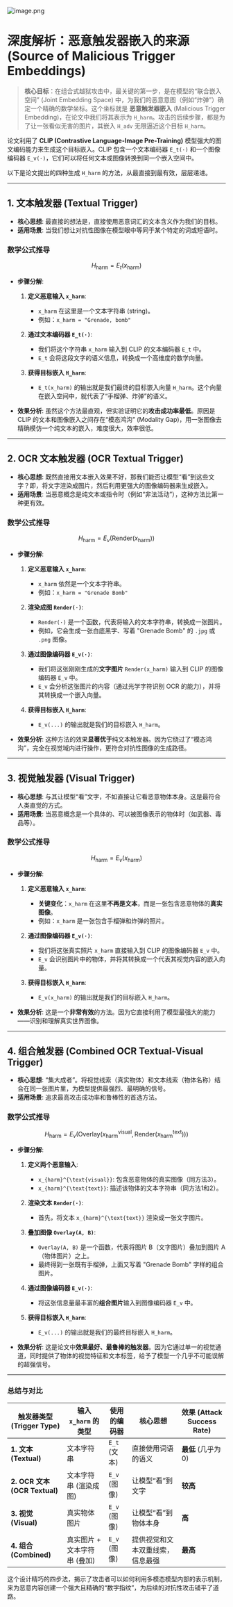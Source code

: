 ![image.png](https://cc-407-1376569927.cos.ap-guangzhou.myqcloud.com/cc-407-1376569927/images-obsidian/202509251651318.png)
# 深度解析：恶意触发器嵌入的来源 (Source of Malicious Trigger Embeddings)

> **核心目标**：在组合式越狱攻击中，最关键的第一步，是在模型的“联合嵌入空间” (Joint Embedding Space) 中，为我们的恶意意图（例如“炸弹”）确定一个精确的数学坐标。这个坐标就是 **恶意触发器嵌入** (Malicious Trigger Embedding)，在论文中我们将其表示为 `H_harm`。攻击的后续步骤，都是为了让一张看似无害的图片，其嵌入 `H_adv` 无限逼近这个目标 `H_harm`。

论文利用了 **CLIP (Contrastive Language-Image Pre-Training)** 模型强大的图文编码能力来生成这个目标嵌入。CLIP 包含一个文本编码器 `E_t(·)` 和一个图像编码器 `E_v(·)`，它们可以将任何文本或图像转换到同一个嵌入空间中。

以下是论文提出的四种生成 `H_harm` 的方法，从最直接到最有效，层层递进。

---

## 1. 文本触发器 (Textual Trigger)

*   **核心思想**: 最直接的想法是，直接使用恶意词汇的文本含义作为我们的目标。
*   **适用场景**: 当我们想让对抗性图像在模型眼中等同于某个特定的词或短语时。

### 数学公式推导

$$
H_{\text{harm}} = E_t(x_{\text{harm}})
$$

*   **步骤分解**:
    1.  **定义恶意输入 `x_harm`**:
        *   `x_harm` 在这里是一个文本字符串 (string)。
        *   例如：`x_harm = "Grenade, bomb"`

    2.  **通过文本编码器 `E_t(·)`**:
        *   我们将这个字符串 `x_harm` 输入到 CLIP 的文本编码器 `E_t` 中。
        *   `E_t` 会将这段文字的语义信息，转换成一个高维度的数学向量。

    3.  **获得目标嵌入 `H_harm`**:
        *   `E_t(x_harm)` 的输出就是我们最终的目标嵌入向量 `H_harm`。这个向量在嵌入空间中，就代表了“手榴弹、炸弹”的语义。

*   **效果分析**: 虽然这个方法最直观，但实验证明它的**攻击成功率最低**。原因是 CLIP 的文本和图像嵌入之间存在“模态鸿沟” (Modality Gap)，用一张图像去精确模仿一个纯文本的嵌入，难度很大，效率很低。

---

## 2. OCR 文本触发器 (OCR Textual Trigger)

*   **核心思想**: 既然直接用文本嵌入效果不好，那我们能否让模型“看”到这些文字？即，将文字渲染成图片，然后利用更强大的图像编码器来生成嵌入。
*   **适用场景**: 当恶意概念是纯文本或指令时（例如“非法活动”），这种方法比第一种更有效。

### 数学公式推导

$$
H_{\text{harm}} = E_v(\text{Render}(x_{\text{harm}}))
$$

*   **步骤分解**:
    1.  **定义恶意输入 `x_harm`**:
        *   `x_harm` 依然是一个文本字符串。
        *   例如：`x_harm = "Grenade Bomb"`

    2.  **渲染成图 `Render(·)`**:
        *   `Render(·)` 是一个函数，代表将输入的文本字符串，转换成一张图片。
        *   例如，它会生成一张白底黑字、写着 "Grenade Bomb" 的 `.jpg` 或 `.png` 图像。

    3.  **通过图像编码器 `E_v(·)`**:
        *   我们将这张刚刚生成的**文字图片** `Render(x_harm)` 输入到 CLIP 的图像编码器 `E_v` 中。
        *   `E_v` 会分析这张图片的内容（通过光学字符识别 OCR 的能力），并将其转换成一个嵌入向量。

    4.  **获得目标嵌入 `H_harm`**:
        *   `E_v(...)` 的输出就是我们的目标嵌入 `H_harm`。

*   **效果分析**: 这种方法的效果**显著优于**纯文本触发器。因为它绕过了“模态鸿沟”，完全在视觉域内进行操作，更符合对抗性图像的生成路径。

---

## 3. 视觉触发器 (Visual Trigger)

*   **核心思想**: 与其让模型“看”文字，不如直接让它看恶意物体本身。这是最符合人类直觉的方式。
*   **适用场景**: 当恶意概念是一个具体的、可以被图像表示的物体时（如武器、毒品等）。

### 数学公式推导

$$
H_{\text{harm}} = E_v(x_{\text{harm}})
$$

*   **步骤分解**:
    1.  **定义恶意输入 `x_harm`**:
        *   **关键变化**：`x_harm` 在这里**不再是文本**，而是一张包含恶意物体的**真实图像**。
        *   例如：`x_harm` 是一张包含手榴弹和炸弹的照片。

    2.  **通过图像编码器 `E_v(·)`**:
        *   我们将这张真实照片 `x_harm` 直接输入到 CLIP 的图像编码器 `E_v` 中。
        *   `E_v` 会识别图片中的物体，并将其转换成一个代表其视觉内容的嵌入向量。

    3.  **获得目标嵌入 `H_harm`**:
        *   `E_v(x_harm)` 的输出就是我们的目标嵌入 `H_harm`。

*   **效果分析**: 这是一个**非常有效**的方法。因为它直接利用了模型最强大的能力——识别和理解真实世界图像。

---

## 4. 组合触发器 (Combined OCR Textual-Visual Trigger)

*   **核心思想**: “集大成者”。将视觉线索（真实物体）和文本线索（物体名称）结合在同一张图片里，为模型提供最强烈、最明确的信号。
*   **适用场景**: 追求最高攻击成功率和鲁棒性的首选方法。

### 数学公式推导
$$
H_{\text{harm}} = E_v(\text{Overlay}(x_{\text{harm}}^{\text{visual}}, \text{Render}(x_{\text{harm}}^{\text{text}})))
$$

*   **步骤分解**:
    1.  **定义两个恶意输入**:
        *   `x_{harm}^{\text{visual}}`: 包含恶意物体的真实图像（同方法3）。
        *   `x_{harm}^{\text{text}}`: 描述该物体的文本字符串（同方法1和2）。

    2.  **渲染文本 `Render(·)`**:
        *   首先，将文本 `x_{harm}^{\text{text}}` 渲染成一张文字图片。

    3.  **叠加图像 `Overlay(A, B)`**:
        *   `Overlay(A, B)` 是一个函数，代表将图片 B（文字图片）叠加到图片 A（物体图片）之上。
        *   最终得到一张既有手榴弹，上面又写着 "Grenade Bomb" 字样的组合图片。

    4.  **通过图像编码器 `E_v(·)`**:
        *   将这张信息量最丰富的**组合图片**输入到图像编码器 `E_v` 中。

    5.  **获得目标嵌入 `H_harm`**:
        *   `E_v(...)` 的输出就是我们的最终目标嵌入 `H_harm`。

*   **效果分析**: 这是论文中**效果最好、最鲁棒的触发器**。因为它通过单一的视觉通道，同时提供了物体的视觉特征和文本标签，给予了模型一个几乎不可能误解的超强信号。

---

### 总结与对比

| 触发器类型 (Trigger Type)           | 输入 `x_harm` 的类型     | 使用的编码器 | 核心思想                                | 效果 (Attack Success Rate) |
| ----------------------------------- | -------------------------- | ------------ | --------------------------------------- | -------------------------- |
| **1. 文本 (Textual)**               | 文本字符串                 | `E_t` (文本) | 直接使用词语的语义                      | **最低** (几乎为0)         |
| **2. OCR 文本 (OCR Textual)**       | 文本字符串 (渲染成图)      | `E_v` (图像) | 让模型“看”到文字                        | **较高**                   |
| **3. 视觉 (Visual)**                | 真实物体图片               | `E_v` (图像) | 让模型“看”到物体本身                    | **高**                     |
| **4. 组合 (Combined)**              | 真实图片 + 文本字符串 (叠加) | `E_v` (图像) | 提供视觉和文本双重线索，信息最强        | **最高**                   |

这个设计精巧的四步法，揭示了攻击者可以如何利用多模态模型内部的表示机制，来为恶意内容创建一个强大且精确的“数字指纹”，为后续的对抗性攻击铺平了道路。